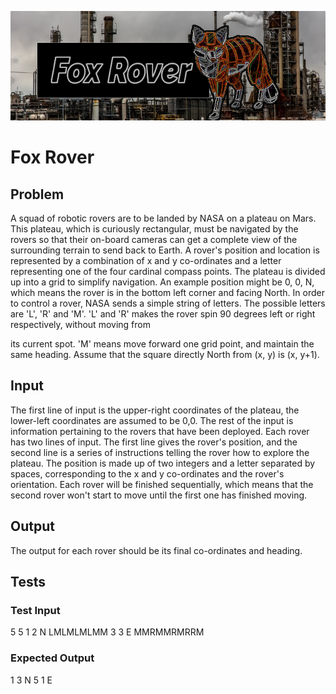 ![!FoxRover](resources/foxrover.png)
# Fox Rover


## **Problem**
A squad of robotic rovers are to be landed by NASA on a plateau on
Mars. This plateau, which is curiously rectangular, must be navigated
by the rovers so that their on-board cameras can get a complete view
of the surrounding terrain to send back to Earth.
A rover's position and location is represented by a combination of x
and y co-ordinates and a letter representing one of the four cardinal
compass points. The plateau is divided up into a grid to simplify
navigation. An example position might be 0, 0, N, which means the
rover is in the bottom left corner and facing North.
In order to control a rover, NASA sends a simple string of letters.
The possible letters are 'L', 'R' and 'M'. 'L' and 'R' makes the
rover spin 90 degrees left or right respectively, without moving from


its current spot. 'M' means move forward one grid point, and maintain
the same heading.
Assume that the square directly North from (x, y) is (x, y+1).
## **Input**
The first line of input is the upper-right coordinates of the
plateau, the lower-left coordinates are assumed to be 0,0.
The rest of the input is information pertaining to the rovers that
have been deployed. Each rover has two lines of input. The first line
gives the rover's position, and the second line is a series of
instructions telling the rover how to explore the plateau.
The position is made up of two integers and a letter separated by
spaces, corresponding to the x and y co-ordinates and the rover's
orientation.
Each rover will be finished sequentially, which means that the second
rover won't start to move until the first one has finished moving.
## **Output**
The output for each rover should be its final co-ordinates and
heading.

## Tests
### **Test Input**
5 5
1 2 N
LMLMLMLMM
3 3 E
MMRMMRMRRM
### **Expected Output**
1 3 N
5 1 E


